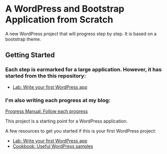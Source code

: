 # A WordPress and Bootstrap Application from Scratch

A new WordPress project that will progress step by step. It is based on a bootstrap theme.

## Getting Started

### Each step is earmarked for a large application. However, it has started from the this repository:

- [Lab: Write your first WordPress app](https://github.com/sanjibsinha/bootstrap-wordpress/tree/main/wp-content/themes/bootstrap)

### I'm also writing each progress at my blog: 

[Progress Manual: Follow each progress](https://sanjibsinha.com/category/php/)

This project is a starting point for a WordPress application.

A few resources to get you started if this is your first WordPress project:

- [Lab: Write your first WordPress app](https://wordpress.org)
- [Cookbook: Useful WordPress samples](https://sanjibsinha.com)